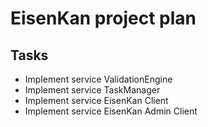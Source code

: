 # EisenKan project plan
## Tasks
- Implement service ValidationEngine
- Implement service TaskManager
- Implement service EisenKan Client
- Implement service EisenKan Admin Client